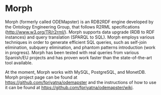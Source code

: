 # Morph

Morph (formerly called ODEMapster) is an RDB2RDF engine developed by the Ontology Engineering Group, that follows R2RML specifications (http://www.w3.org/TR/r2rml/). Morph supports data upgrade (RDB to RDF instances) and query translation (SPARQL to SQL). Morph employs various techniques in order to generate efficient SQL queries, such as self-join elimination, subquery elimination, and phantom patterns introduction (work in progress). Morph has been tested with real queries from various Spanish/EU projects and has proven work faster than the state-of-the-art tool available.

At the moment, Morph works with MySQL, PostgreSQL, and MonetDB. Morph project page can be found at https://github.com/fpriyatna/odemapster and the instructions of how to use it can be found at https://github.com/fpriyatna/odemapster/wiki.

